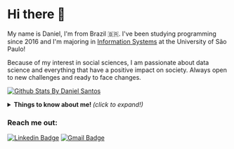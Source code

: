 # Hi there 👋

My name is Daniel, I'm from Brazil 🇧🇷. I've been studying programming since 2016 and I'm majoring in [Information Systems](https://uspdigital.usp.br/jupiterweb/listarGradeCurricular?codcg=86&codcur=86200&codhab=204&tipo=N) at the University of São Paulo!

Because of my interest in social sciences, I am passionate about data science and everything that have a positive impact on society.
Always open to new challenges and ready to face changes.

[![Github Stats By Daniel Santos](https://github-readme-stats.vercel.app/api?username=dan-santos&show_icons=true&title_color=fff&icon_color=79ff97&text_color=9f9f9f&bg_color=151515)](https://github.com/dan-santos/github-readme-stats)

<details>
  <summary> <b> Things to know about me! </b> <i>(click to expand!)</i> </summary>
  
  <br>

### - Languages and Tools...

<p align="center">

  <!-- For more icons please follow  https://github.com/MikeCodesDotNET/ColoredBadges -->
  <img src="https://github.com/Quadrified/Quadrified/blob/master/assets/svg/dev/languages/python.svg" alt="python" style="vertical-align:top; margin:4px">
  <img src="https://github.com/Quadrified/Quadrified/blob/master/assets/svg/dev/languages/java.svg" alt="java" style="vertical-align:top; margin:4px">
  <img src="https://github.com/Quadrified/Quadrified/blob/master/assets/svg/dev/languages/js.svg" alt="js" style="vertical-align:top; margin:4px">
  <img src="https://github.com/Quadrified/Quadrified/blob/master/assets/svg/dev/tools/bash.svg" alt="bash" style="vertical-align:top; margin:4px">
  <img src="https://github.com/Quadrified/Quadrified/blob/master/assets/svg/dev/tools/visualstudio_code.svg" alt="vscode" style="vertical-align:top; margin:4px">
  <img src="https://github.com/Quadrified/Quadrified/blob/master/assets/svg/dev/services/google_cloud_platform.svg" alt="gcloud" style="vertical-align:top; margin:4px">
  <img src="https://github.com/Quadrified/Quadrified/blob/master/assets/svg/dev/tools/jetbrains_intellij.svg" alt="intellij" style="vertical-align:top; margin:4px">
  <img src="https://github.com/Quadrified/Quadrified/blob/master/assets/svg/dev/tools/jetbrains_pycharm.svg" alt="pycharm" style="vertical-align:top; margin:4px">

---

</p>

### - I'm currently...

- Learning about Django on the [Udemy platform](https://www.udemy.com/course/programacao-web-com-django-framework-do-basico-ao-avancado/)
- Deepening my knowledge in Python 
- Researching more about web development

---

</details>

### Reach me out:
[![Linkedin Badge](https://img.shields.io/badge/-Daniel%20Santos-0e76a8?style=flat-square&logo=Linkedin&logoColor=white&link=https://www.linkedin.com/in/daniel-fs/)](https://www.linkedin.com/in/daniel-fs/) 
[![Gmail Badge](https://img.shields.io/badge/-santos.danielfd@gmail.com-db4437?style=flat-square&logo=Gmail&logoColor=white&link=mailto:santos.danielfd@gmail.com)](mailto:santos.danielfd@gmail.com)
